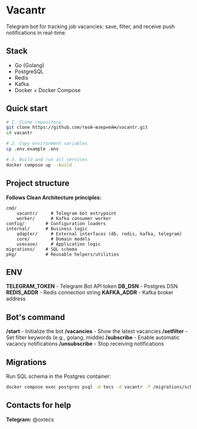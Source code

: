 # Vacantr

Telegram bot for tracking job vacancies: save, filter, and receive push notifications in real-time.

## Stack

- Go (Golang)
- PostgreSQL
- Redis
- Kafka
- Docker + Docker Compose

## Quick start

```bash
# 1. CLone repository
git clone https://github.com/твой-юзернейм/vacantr.git
cd vacantr

# 2. Copy environment variables
cp .env.example .env

# 3. Build and run all services
docker compose up --build
```

## Project structure

**Follows Clean Architecture principles:**
    
    cmd/
        vacantr/     # Telegram bot entrypoint
        worker/      # Kafka consumer worker
    config/        # Configuration loaders
    internal/      # Business logic
        adapter/     # External interfaces (db, redis, kafka, telegram)
        core/        # Domain models
        usecase/     # Application logic
    migrations/    # SQL schema
    pkg/           # Reusable helpers/utilities

## ENV
    
**TELEGRAM_TOKEN** - Telegram Bot API token
**DB_DSN** - Postgres DSN
**REDIS_ADDR** - Redis connection string
**KAFKA_ADDR** - Kafka broker address

## Bot's command

**/start** - Initialize the bot
**/vacancies** - Show the latest vacancies
**/setfilter** - Set filter keywords (e.g., golang, middle)
**/subscribe** - Enable automatic vacancy notifications
**/unsubscribe** - Stop receiving notifications

## Migrations

Run SQL schema in the Postgres container:

```bash
docker compose exec postgres psql -U tecs -d vacantr -f /migrations/schema.sql
```

## Contacts for help

**Telegram:** @oxtecs